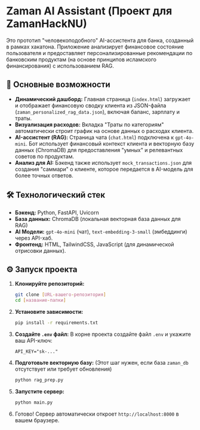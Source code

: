 # Zaman AI Assistant (Проект для ZamanHackNU)

Это прототип "человекоподобного" AI-ассистента для банка, созданный в рамках хакатона. Приложение анализирует финансовое состояние пользователя и предоставляет персонализированные рекомендации по банковским продуктам (на основе принципов исламского финансирования) с использованием RAG.

## 🚀 Основные возможности

* **Динамический дашборд:** Главная страница (`index.html`) загружает и отображает финансовую сводку клиента из JSON-файла (`zaman_personalized_rag_data.json`), включая баланс, зарплату и траты.
* **Визуализация расходов:** Вкладка "Траты по категориям" автоматически строит график на основе данных о расходах клиента.
* **AI-ассистент (RAG):** Cтраница чата (`chat.html`) подключена к `gpt-4o-mini`. Бот использует финансовый контекст клиента и векторную базу данных (ChromaDB) для предоставления "умных" и релевантных советов по продуктам.
* **Анализ для AI:** Бэкенд также использует `mock_transactions.json` для создания "саммари" о клиенте, которое передается в AI-модель для более точных ответов.

## 🛠 Технологический стек

* **Бэкенд:** Python, FastAPI, Uvicorn
* **База данных:** ChromaDB (локальная векторная база данных для RAG)
* **AI Модели:** `gpt-4o-mini` (чат), `text-embedding-3-small` (эмбеддинги) через API-хаб.
* **Фронтенд:** HTML, TailwindCSS, JavaScript (для динамической отрисовки данных).

## ⚙️ Запуск проекта

1.  **Клонируйте репозиторий:**
    ```bash
    git clone [URL-вашего-репозитория]
    cd [название-папки]
    ```

2.  **Установите зависимости:**
    ```bash
    pip install -r requirements.txt
    ```

3.  **Создайте `.env` файл:**
    В корне проекта создайте файл `.env` и укажите ваш API-ключ:
    ```
    API_KEY="sk-..."
    ```

4.  **Подготовьте векторную базу:**
    (Этот шаг нужен, если база `zaman_db` отсутствует или требует обновления)
    ```bash
    python rag_prep.py
    ```

5.  **Запустите сервер:**
    ```bash
    python main.py
    ```

6.  Готово! Сервер автоматически откроет `http://localhost:8000` в вашем браузере.